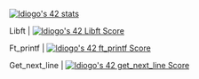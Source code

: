 [![ldiogo's 42 stats](https://badge42.vercel.app/api/v2/cl9fqjhxz00160gjt64bdev8v/stats?cursusId=21&coalitionId=112)](https://github.com/JaeSeoKim/badge42)

Libft | [![ldiogo's 42 Libft Score](https://badge42.vercel.app/api/v2/cl9fqjhxz00160gjt64bdev8v/project/2530016)](https://github.com/lourencoatanasio/libft.git)

Ft_printf | [![ldiogo's 42 ft_printf Score](https://badge42.vercel.app/api/v2/cl9fqjhxz00160gjt64bdev8v/project/2629427)](https://github.com/lourencoatanasio/printf.git)

Get_next_line | [![ldiogo's 42 get_next_line Score](https://badge42.vercel.app/api/v2/cl9fqjhxz00160gjt64bdev8v/project/2632667)](https://github.com/lourencoatanasio/get_next_line.git)

